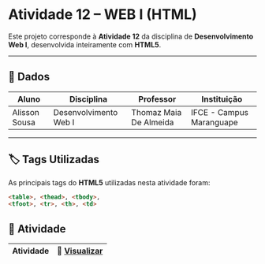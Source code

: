 # Atividade 12 – WEB I (HTML)

Este projeto corresponde à **Atividade 12** da disciplina de **Desenvolvimento Web I**, desenvolvida inteiramente com **HTML5**.  
  

---

## 📖 Dados  

| Aluno                           | Disciplina              | Professor                  | Instituição              |
|--------------------------------|-------------------------|----------------------------|--------------------------|
| Alisson Sousa | Desenvolvimento Web I  | Thomaz Maia De Almeida     | IFCE - Campus Maranguape |

---

## 🏷️ Tags Utilizadas  

As principais tags do **HTML5** utilizadas nesta atividade foram:  

```html
<table>, <thead>, <tbody>,
<tfoot>, <tr>, <th>, <td> 
```
## 📂 Atividade

| Atividade |🔗 [Visualizar](https://alissonsco.github.io/Atividade-Web-12/) |
|-----------|---------------------------------------------------------------|

